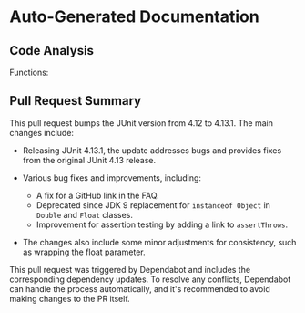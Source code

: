 # Auto-Generated Documentation

## Code Analysis
Functions: 

## Pull Request Summary
This pull request bumps the JUnit version from 4.12 to 4.13.1. The main changes include:

- Releasing JUnit 4.13.1, the update addresses bugs and provides fixes from the original JUnit 4.13 release.

- Various bug fixes and improvements, including:
  - A fix for a GitHub link in the FAQ.
  - Deprecated since JDK 9 replacement for `instanceof Object` in `Double` and `Float` classes.
  - Improvement for assertion testing by adding a link to `assertThrows`.

- The changes also include some minor adjustments for consistency, such as wrapping the float parameter.

This pull request was triggered by Dependabot and includes the corresponding dependency updates. To resolve any conflicts, Dependabot can handle the process automatically, and it's recommended to avoid making changes to the PR itself.